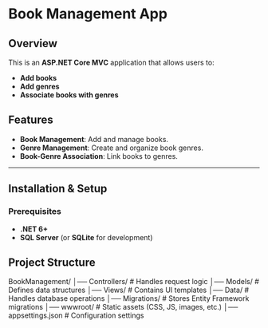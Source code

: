 # Book Management App

## Overview
This is an **ASP.NET Core MVC** application that allows users to:
- **Add books**
- **Add genres**
- **Associate books with genres**

## Features
- **Book Management**: Add and manage books.
- **Genre Management**: Create and organize book genres.
- **Book-Genre Association**: Link books to genres.

---

## Installation & Setup

### Prerequisites
- **.NET 6+**
- **SQL Server** (or **SQLite** for development)

## Project Structure
BookManagement/
│── Controllers/      # Handles request logic
│── Models/           # Defines data structures
│── Views/            # Contains UI templates
│── Data/             # Handles database operations
│── Migrations/       # Stores Entity Framework migrations
│── wwwroot/          # Static assets (CSS, JS, images, etc.)
│── appsettings.json  # Configuration settings
